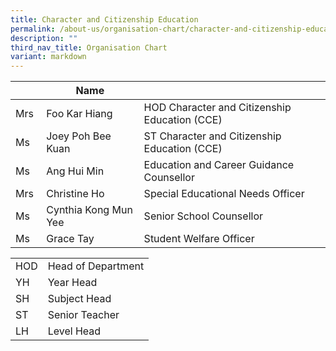 ```yaml
---
title: Character and Citizenship Education
permalink: /about-us/organisation-chart/character-and-citizenship-education/
description: ""
third_nav_title: Organisation Chart
variant: markdown
---
```

| | Name | |
| --- | --- | --- |
| Mrs | Foo Kar Hiang | HOD Character and Citizenship Education (CCE) |
| Ms  | Joey Poh Bee Kuan  | ST Character and Citizenship Education (CCE) |
| Ms | Ang Hui Min  | Education and Career Guidance Counsellor |
| Mrs  | Christine Ho  | Special Educational Needs Officer  |
| Ms  | Cynthia Kong Mun Yee | Senior School Counsellor  |
| Ms  | Grace Tay  | Student Welfare Officer  |


  
| | |
|---|---|
| HOD | Head of Department |
|  YH | Year Head  |
|  SH | Subject Head  |
|  ST | Senior Teacher  |
|  LH | Level Head  |